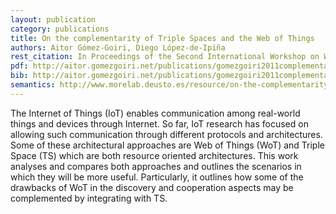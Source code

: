 ```yaml
--- 
layout: publication
category: publications
title: On the complementarity of Triple Spaces and the Web of Things
authors: Aitor Gómez-Goiri, Diego López-de-Ipiña
rest_citation: In Proceedings of the Second International Workshop on Web of Things, <a href="http://www.webofthings.com/wot/2011/">WoT â€™11</a>, pages 12&#58;1â€“12&#58;6. ISBN&#58; <a href="http://doi.acm.org/10.1145/1993966.1993983" target="_blank">978-1-4503-0624-9</a>. New York, NY, USA,Â 2011.
pdf: http://aitor.gomezgoiri.net/publications/gomezgoiri2011complementarity.pdf
bib: http://aitor.gomezgoiri.net/publications/gomezgoiri2011complementarity.bib
semantics: http://www.morelab.deusto.es/resource/on-the-complementarity-of-triple-spaces-and-the-web-of-things
--- 
```


The Internet of Things (IoT) enables communication among real-world things and devices through Internet.
So far, IoT research has focused on allowing such communication through different protocols and architectures.
Some of these architectural approaches are Web of Things (WoT) and Triple Space (TS) which are both resource oriented architectures.
This work analyses and compares both approaches and outlines the scenarios in which they will be more useful.
Particularly, it outlines how some of the drawbacks of WoT in the discovery and cooperation aspects may be complemented by integrating with TS.